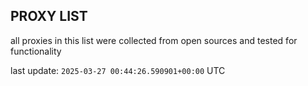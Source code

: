 ## PROXY LIST

all proxies in this list were collected from open sources and tested for functionality

last update: `2025-03-27 00:44:26.590901+00:00` UTC